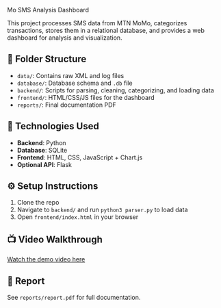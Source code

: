 
Mo SMS Analysis Dashboard

This project processes SMS data from MTN MoMo, categorizes transactions, stores them in a relational database, and provides a web dashboard for analysis and visualization.

## 📁 Folder Structure

- `data/`: Contains raw XML and log files
- `database/`: Database schema and `.db` file
- `backend/`: Scripts for parsing, cleaning, categorizing, and loading data
- `frontend/`: HTML/CSS/JS files for the dashboard
- `reports/`: Final documentation PDF

## 🧪 Technologies Used

- **Backend**: Python
- **Database**: SQLite
- **Frontend**: HTML, CSS, JavaScript + Chart.js
- **Optional API**: Flask

## ⚙️ Setup Instructions

1. Clone the repo
2. Navigate to `backend/` and run `python3 parser.py` to load data
3. Open `frontend/index.html` in your browser

## 📺 Video Walkthrough

[Watch the demo video here](video_walkthrough.mp4)

## 📄 Report

See `reports/report.pdf` for full documentation.
